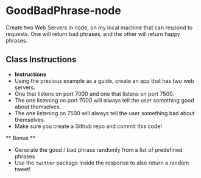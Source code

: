 # GoodBadPhrase-node
Create two Web Servers in node, on my local machine that can respond to requests.  One will return bad phrases, and the other will return happy phrases.


## Class Instructions
* **Instructions**
* Using the previous example as a guide, create an app that has two web servers.
* One that listens on port 7000 and one that listens on port 7500.
* The one listening on port 7000 will always tell the user something good about themselves.
* The one listening on 7500 will always tell the user something bad about themselves.
* Make sure you create a Github repo and commit this code!

** Bonus **
* Generate the good / bad phrase randomly from a list of predefined phrases
* Use the `twitter` package inside the response to also return a random tweet!
